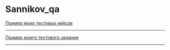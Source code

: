 # Sannikov_qa
[Пример моих тестовых кейсов](https://docs.google.com/spreadsheets/d/1id0Tvc3kQZ6snfp9ia0clh3XBXond5HrHr5Dr6RFHFI/edit#gid=306401338)


---

[Пример моего тестового задания](https://docs.google.com/spreadsheets/d/1yfKywDmxtDj-ypf_YMPX9rPK6w91bU4L5WvSe4aIjNs/edit#gid=1989408292)


---
